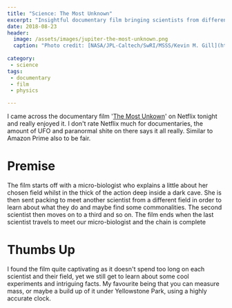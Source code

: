```yaml
---
title: "Science: The Most Unknown"
excerpt: "Insightful documentary film bringing scientists from different fields together."
date: 2018-08-23
header:
  image: /assets/images/jupiter-the-most-unknown.png
  caption: "Photo credit: [NASA/JPL-Caltech/SwRI/MSSS/Kevin M. Gill](https://photojournal.jpl.nasa.gov/catalog/PIA21984)"
  
category:
 - science
tags:
 - documentary
 - film
 - physics

---
```


I came across the documentary film '[The Most Unkown][1]' on Netflix tonight and really enjoyed it. I don't rate
Netflix much for documentaries, the amount of UFO and paranormal shite on there says it all really. Similar to 
Amazon Prime also to be fair.

# Premise

The film starts off with a micro-biologist who explains a little about her chosen field whilst in the thick
of the action deep inside a dark cave. She is then sent packing to meet another scientist from a different field 
in order to learn about what they do and maybe find some commonalities. The second scientist then moves on to a 
third and so on. The film ends when the last scientist travels to meet our micro-biologist and the chain is complete 

# Thumbs Up

I found the film quite captivating as it doesn't spend too long on each scientist and their field, yet
we still get to learn about some cool experiments and intriguing facts. My favourite being that you
can measure mass, or maybe a build up of it under Yellowstone Park, using a highly accurate clock. 



[1]: https://www.netflix.com/watch/80222042
